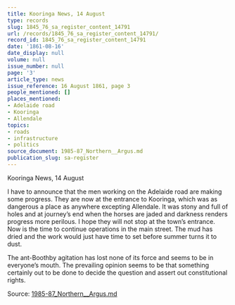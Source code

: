 ```yaml
---
title: Kooringa News, 14 August
type: records
slug: 1845_76_sa_register_content_14791
url: /records/1845_76_sa_register_content_14791/
record_id: 1845_76_sa_register_content_14791
date: '1861-08-16'
date_display: null
volume: null
issue_number: null
page: '3'
article_type: news
issue_reference: 16 August 1861, page 3
people_mentioned: []
places_mentioned:
- Adelaide road
- Kooringa
- Allendale
topics:
- roads
- infrastructure
- politics
source_document: 1985-87_Northern__Argus.md
publication_slug: sa-register
---
```


Kooringa News, 14 August

I have to announce that the men working on the Adelaide road are making some progress.  They are now at the entrance to Kooringa, which was as dangerous a place as anywhere excepting Allendale.  It was stony and full of holes and at journey’s end when the horses are jaded and darkness renders progress more perilous.  I hope they will not stop at the town’s entrance.  Now is the time to continue operations in the main street.  The mud has dried and the work would just have time to set before summer turns it to dust.

The ant-Boothby agitation has lost none of its force and seems to be in everyone’s mouth.  The prevailing opinion seems to be that something certainly out to be done to decide the question and assert out constitutional rights.

Source: [1985-87_Northern__Argus.md](/downloads/markdown/1985-87_Northern__Argus.md)
